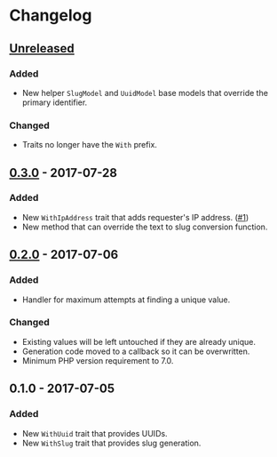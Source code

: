 # Changelog

## [Unreleased]
### Added
- New helper `SlugModel` and `UuidModel` base models that override the primary identifier.

### Changed
- Traits no longer have the `With` prefix.

## [0.3.0] - 2017-07-28
### Added
- New `WithIpAddress` trait that adds requester's IP address. ([#1](https://github.com/joelshepherd/create-with/pull/1))
- New method that can override the text to slug conversion function.

## [0.2.0] - 2017-07-06
### Added
- Handler for maximum attempts at finding a unique value.

### Changed
- Existing values will be left untouched if they are already unique.
- Generation code moved to a callback so it can be overwritten.
- Minimum PHP version requirement to 7.0.

## 0.1.0 - 2017-07-05
### Added
- New `WithUuid` trait that provides UUIDs.
- New `WithSlug` trait that provides slug generation.

[Unreleased]: https://github.com/joelshepherd/create-with/compare/0.3.0...HEAD
[0.3.0]: https://github.com/joelshepherd/create-with/compare/0.2.0...0.3.0
[0.2.0]: https://github.com/joelshepherd/create-with/compare/0.1.0...0.2.0
